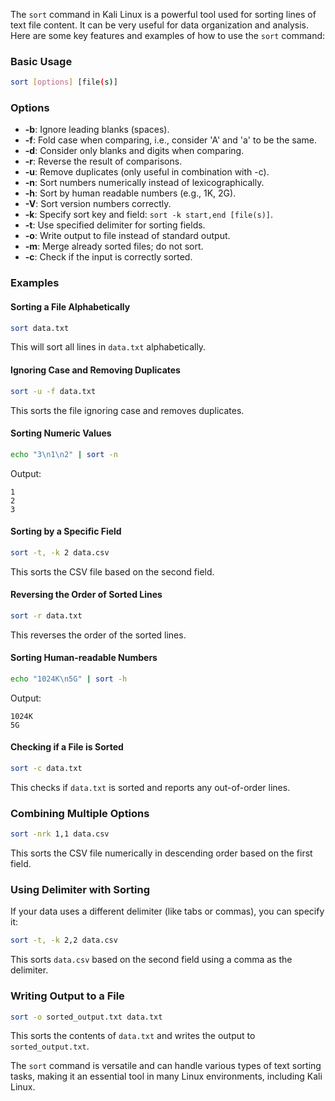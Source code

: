  The `sort` command in Kali Linux is a powerful tool used for sorting lines of text file content. It can be very useful for data organization and analysis. Here are some key features and examples of how to use the `sort` command:

### Basic Usage
```bash
sort [options] [file(s)]
```

### Options
- **-b**: Ignore leading blanks (spaces).
- **-f**: Fold case when comparing, i.e., consider 'A' and 'a' to be the same.
- **-d**: Consider only blanks and digits when comparing.
- **-r**: Reverse the result of comparisons.
- **-u**: Remove duplicates (only useful in combination with -c).
- **-n**: Sort numbers numerically instead of lexicographically.
- **-h**: Sort by human readable numbers (e.g., 1K, 2G).
- **-V**: Sort version numbers correctly.
- **-k**: Specify sort key and field: `sort -k start,end [file(s)]`.
- **-t**: Use specified delimiter for sorting fields.
- **-o**: Write output to file instead of standard output.
- **-m**: Merge already sorted files; do not sort.
- **-c**: Check if the input is correctly sorted.

### Examples

#### Sorting a File Alphabetically
```bash
sort data.txt
```
This will sort all lines in `data.txt` alphabetically.

#### Ignoring Case and Removing Duplicates
```bash
sort -u -f data.txt
```
This sorts the file ignoring case and removes duplicates.

#### Sorting Numeric Values
```bash
echo "3\n1\n2" | sort -n
```
Output:
```
1
2
3
```

#### Sorting by a Specific Field
```bash
sort -t, -k 2 data.csv
```
This sorts the CSV file based on the second field.

#### Reversing the Order of Sorted Lines
```bash
sort -r data.txt
```
This reverses the order of the sorted lines.

#### Sorting Human-readable Numbers
```bash
echo "1024K\n5G" | sort -h
```
Output:
```
1024K
5G
```

#### Checking if a File is Sorted
```bash
sort -c data.txt
```
This checks if `data.txt` is sorted and reports any out-of-order lines.

### Combining Multiple Options
```bash
sort -nrk 1,1 data.csv
```
This sorts the CSV file numerically in descending order based on the first field.

### Using Delimiter with Sorting
If your data uses a different delimiter (like tabs or commas), you can specify it:
```bash
sort -t, -k 2,2 data.csv
```
This sorts `data.csv` based on the second field using a comma as the delimiter.

### Writing Output to a File
```bash
sort -o sorted_output.txt data.txt
```
This sorts the contents of `data.txt` and writes the output to `sorted_output.txt`.

The `sort` command is versatile and can handle various types of text sorting tasks, making it an essential tool in many Linux environments, including Kali Linux.

